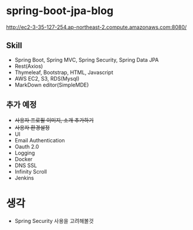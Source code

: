 # spring-boot-jpa-blog

http://ec2-3-35-127-254.ap-northeast-2.compute.amazonaws.com:8080/

## Skill

- Spring Boot, Spring MVC, Spring Security, Spring Data JPA
- Rest(Axios)
- Thymeleaf, Bootstrap, HTML, Javascript
- AWS EC2, S3, RDS(Mysql)
- MarkDown editor(SimpleMDE)

## 추가 예정

- ~~사용자 프로필 이미지, 소개 추가하기~~
- ~~사용자 환경설정~~
- UI
- Email Authentication
- Oauth 2.0
- Logging
- Docker
- DNS SSL
- Infinity Scroll
- Jenkins

# 생각

- Spring Security 사용을 고려해볼것
